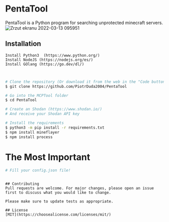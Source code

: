 # PentaTool

PentaTool is a Python program for searching unprotected minecraft servers.
![Zrzut ekranu 2022-03-13 095951](https://user-images.githubusercontent.com/61467985/158052482-673daba8-98c9-4e85-8fa0-390b9cd3d6c5.png)
## Installation
```
Install Python3  (https://www.python.org/)
Install NodeJS (https://nodejs.org/es/)
Install GOlang (https://go.dev/dl/)



```

```bash
# Clone the repository (Or download it from the web in the "Code button and download zip")
$ git clone https://github.com/PiotrDuda2004/PentaTool

# Go into the MCPTool folder
$ cd PentaTool

# Create an Shodan (https://www.shodan.io/)
# And receive your Shodan API key

# Install the requirements
$ python3 -m pip install -r requirements.txt
$ npm install mineflayer
$ npm install process

```
# The Most Important
```bash
# Fill your config.json file!
```


```

## Contributing
Pull requests are welcome. For major changes, please open an issue first to discuss what you would like to change.

Please make sure to update tests as appropriate.

## License
[MIT](https://choosealicense.com/licenses/mit/)
